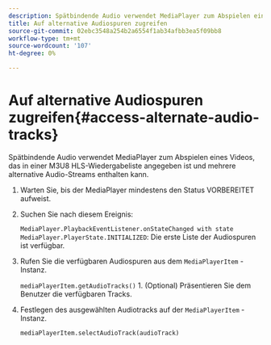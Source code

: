 ```yaml
---
description: Spätbindende Audio verwendet MediaPlayer zum Abspielen eines Videos, das in einer M3U8 HLS-Wiedergabeliste angegeben ist und mehrere alternative Audio-Streams enthalten kann.
title: Auf alternative Audiospuren zugreifen
source-git-commit: 02ebc3548a254b2a6554f1ab34afbb3ea5f09bb8
workflow-type: tm+mt
source-wordcount: '107'
ht-degree: 0%

---
```


# Auf alternative Audiospuren zugreifen{#access-alternate-audio-tracks}

Spätbindende Audio verwendet MediaPlayer zum Abspielen eines Videos, das in einer M3U8 HLS-Wiedergabeliste angegeben ist und mehrere alternative Audio-Streams enthalten kann.

1. Warten Sie, bis der MediaPlayer mindestens den Status VORBEREITET aufweist.
1. Suchen Sie nach diesem Ereignis:

   `MediaPlayer.PlaybackEventListener.onStateChanged with state MediaPlayer.PlayerState.INITIALIZED`: Die erste Liste der Audiospuren ist verfügbar.

1. Rufen Sie die verfügbaren Audiospuren aus dem `MediaPlayerItem` -Instanz.

   `mediaPlayerItem.getAudioTracks()` 1. (Optional) Präsentieren Sie dem Benutzer die verfügbaren Tracks.
1. Festlegen des ausgewählten Audiotracks auf der `MediaPlayerItem` -Instanz.

   `mediaPlayerItem.selectAudioTrack(audioTrack)`
